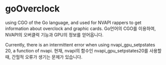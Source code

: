 # goOverclock
using CGO of the Go language, and used for NVAPI rappers to get information about overclock and graphic cards.
Go언어의 CGO를 이용하여, NVAPI의 오버클럭 기능과 GPU의 정보를 얻어옵니다.

Currently, there is an intermittent error when using nvapi_gpu_setpstates 20, a function of nvapi.
현재, nvapi의 함수인 nvapi_gpu_setpstates20를 사용할때, 간헐적 오류가 생기는 문제가 있습니다.
